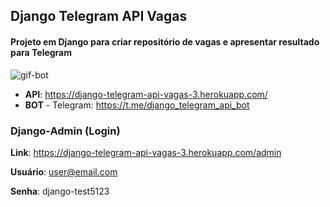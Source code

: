 ## Django Telegram API Vagas
#### Projeto em Django para criar repositório de vagas e apresentar resultado para Telegram

![gif-bot](https://user-images.githubusercontent.com/48570599/130121966-978f2c1e-a96d-4fd3-b647-abc9374722b9.gif)

* **API**: https://django-telegram-api-vagas-3.herokuapp.com/
* **BOT** - Telegram: https://t.me/django_telegram_api_bot

### Django-Admin (Login)

**Link**:
https://django-telegram-api-vagas-3.herokuapp.com/admin

**Usuário**:
user@email.com

**Senha**:
django-test5123
